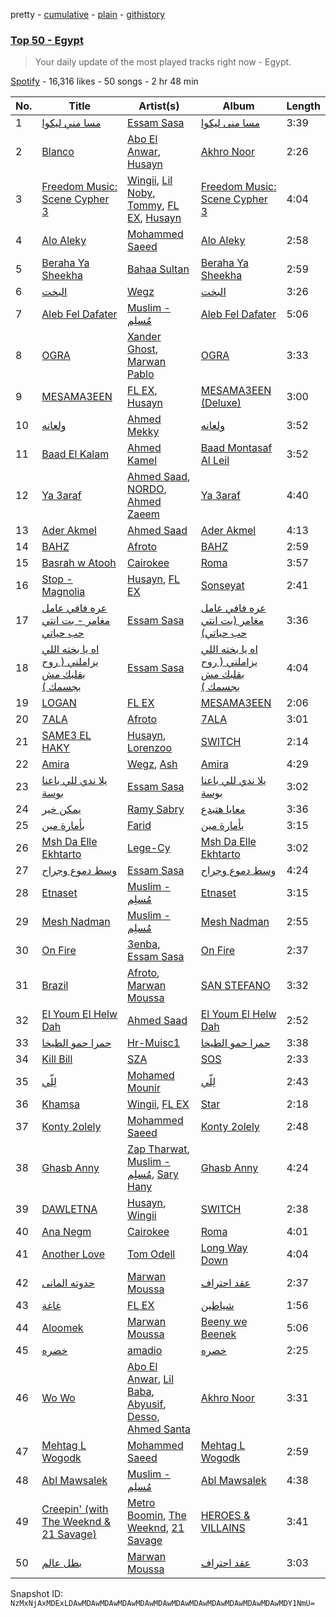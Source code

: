 pretty - [cumulative](/playlists/cumulative/37i9dQZEVXbLn7RQmT5Xv2.md) - [plain](/playlists/plain/37i9dQZEVXbLn7RQmT5Xv2) - [githistory](https://github.githistory.xyz/mackorone/spotify-playlist-archive/blob/main/playlists/plain/37i9dQZEVXbLn7RQmT5Xv2)

### [Top 50 \- Egypt](https://open.spotify.com/playlist/37i9dQZEVXbLn7RQmT5Xv2)

> Your daily update of the most played tracks right now \- Egypt.

[Spotify](https://open.spotify.com/user/spotify) - 16,316 likes - 50 songs - 2 hr 48 min

| No. | Title | Artist(s) | Album | Length |
|---|---|---|---|---|
| 1 | [مسا مني ليكوا](https://open.spotify.com/track/7qnR06N2Ekj9iBOQHiFqdq) | [Essam Sasa](https://open.spotify.com/artist/2KjiHtx0h8tyJXbg8aYRgu) | [مسا منى ليكوا](https://open.spotify.com/album/7xJews3EUUzYDq1Ycez0Kq) | 3:39 |
| 2 | [Blanco](https://open.spotify.com/track/6Uig1yLkQkBZoHGDyZrTzm) | [Abo El Anwar](https://open.spotify.com/artist/2H6XYL9D5Z3ErkxCD0gmD6), [Husayn](https://open.spotify.com/artist/388NKDhzE7FJ40ODmOr7aI) | [Akhro Noor](https://open.spotify.com/album/7gdZgKqTsgJLaY3DwmJaU7) | 2:26 |
| 3 | [Freedom Music: Scene Cypher 3](https://open.spotify.com/track/6J2LvJwmgpauEsaY6h06fW) | [Wingii](https://open.spotify.com/artist/3i5MnWpawRCC9SYhLIHP7W), [Lil Noby](https://open.spotify.com/artist/2kBJzh6V4KIom3bIhvMBHa), [Tommy](https://open.spotify.com/artist/4p5iysfn9zXM5SYAs0DZCZ), [FL EX](https://open.spotify.com/artist/4rACOXTxSYqwgynYKJJpDX), [Husayn](https://open.spotify.com/artist/388NKDhzE7FJ40ODmOr7aI) | [Freedom Music: Scene Cypher 3](https://open.spotify.com/album/74SKmLCMtqC9gR72yc9hM7) | 4:04 |
| 4 | [Alo Aleky](https://open.spotify.com/track/0zzrAsIPYKENTWOwZqYjYp) | [Mohammed Saeed](https://open.spotify.com/artist/1ZpCdBZ3rL0mXxMhzhOBvi) | [Alo Aleky](https://open.spotify.com/album/0PpvOrpEHnxaxmzdrrpm26) | 2:58 |
| 5 | [Beraha Ya Sheekha](https://open.spotify.com/track/1VfR7wqvEB9vQZrpizMRmf) | [Bahaa Sultan](https://open.spotify.com/artist/2KJgliIl1dMyeOMyCcnYv7) | [Beraha Ya Sheekha](https://open.spotify.com/album/20FUHKKDyLbnf8shknBSnk) | 2:59 |
| 6 | [البخت](https://open.spotify.com/track/5kdlxZ5skOYY3VK8RlfEIZ) | [Wegz](https://open.spotify.com/artist/4BKC2HOGEqtYz2Xbgp9N1q) | [البخت](https://open.spotify.com/album/5EvIl5WEwCtuWwQY66s5O5) | 3:26 |
| 7 | [Aleb Fel Dafater](https://open.spotify.com/track/68WRDAU8QecpIyasp2BEby) | [Muslim \- مُسلِم](https://open.spotify.com/artist/2PM82jOCB674w4BL08zFVS) | [Aleb Fel Dafater](https://open.spotify.com/album/6yF1BKku71kjth4L1WEMYV) | 5:06 |
| 8 | [OGRA](https://open.spotify.com/track/5wQbMKn21YLtviGNWFmhpV) | [Xander Ghost](https://open.spotify.com/artist/0YnJWGYVKBAi4eKFyoMpVC), [Marwan Pablo](https://open.spotify.com/artist/56chSp36PsMhpQvUn1kdR3) | [OGRA](https://open.spotify.com/album/6xMAfYQQXEuQNFEosi9Y6x) | 3:33 |
| 9 | [MESAMA3EEN](https://open.spotify.com/track/6gg53gW5wlz0jSQmOcqIfY) | [FL EX](https://open.spotify.com/artist/4rACOXTxSYqwgynYKJJpDX), [Husayn](https://open.spotify.com/artist/388NKDhzE7FJ40ODmOr7aI) | [MESAMA3EEN \(Deluxe\)](https://open.spotify.com/album/0F05Bs9oMtCyuAd22o4xKQ) | 3:00 |
| 10 | [ولعانه](https://open.spotify.com/track/2LXdEuFjon9uNIXbtoic6y) | [Ahmed Mekky](https://open.spotify.com/artist/6Q0JYiqcSa28nT0KOQZtX6) | [ولعانه](https://open.spotify.com/album/31DEP0IgUPrWmnfDpjHrvT) | 3:52 |
| 11 | [Baad El Kalam](https://open.spotify.com/track/0Oz1kaka4qeWhjntOZTRFv) | [Ahmed Kamel](https://open.spotify.com/artist/41g2nSmocqVLuYnmndxefu) | [Baad Montasaf Al Leil](https://open.spotify.com/album/1Ssez3FFutWFtAvENJ3WDH) | 3:52 |
| 12 | [Ya 3araf](https://open.spotify.com/track/6v9noMonS9GMI3Yx9CsSmF) | [Ahmed Saad](https://open.spotify.com/artist/5D2ui1KD49TfyCDb35zf5V), [NORDO](https://open.spotify.com/artist/44qTyRXwTktHVC0X1FGnJn), [Ahmed Zaeem](https://open.spotify.com/artist/36vOw5rJH8SM7GymEeg73T) | [Ya 3araf](https://open.spotify.com/album/39Vo4WKz2TYSBflvVgckfi) | 4:40 |
| 13 | [Ader Akmel](https://open.spotify.com/track/2IhPJapsl9WFLBFNhWZp7q) | [Ahmed Saad](https://open.spotify.com/artist/5D2ui1KD49TfyCDb35zf5V) | [Ader Akmel](https://open.spotify.com/album/393g3wXpkLzwfnewZVZ01n) | 4:13 |
| 14 | [BAHZ](https://open.spotify.com/track/4eEqANCoWtjcegFNqnV3nq) | [Afroto](https://open.spotify.com/artist/7yBuSjd5Z3w7acodk51evR) | [BAHZ](https://open.spotify.com/album/3BMutq6UCajylSgdwyF2CQ) | 2:59 |
| 15 | [Basrah w Atooh](https://open.spotify.com/track/4vIbws1xp082bv0zl8vLaJ) | [Cairokee](https://open.spotify.com/artist/2GVksDv9UpY60i4CvytrZK) | [Roma](https://open.spotify.com/album/6ucy4v9cUETA0yRQx8D34F) | 3:57 |
| 16 | [Stop \- Magnolia](https://open.spotify.com/track/641KAqGlHS7CH0wCrhh0Ir) | [Husayn](https://open.spotify.com/artist/388NKDhzE7FJ40ODmOr7aI), [FL EX](https://open.spotify.com/artist/4rACOXTxSYqwgynYKJJpDX) | [Sonseyat](https://open.spotify.com/album/5tkqvkC0bmgC6qm1L46HpL) | 2:41 |
| 17 | [عره فافي عامل مغامر \- بت انتي حب حياتي](https://open.spotify.com/track/0PTlHYXWyCeayIw3Tpafdl) | [Essam Sasa](https://open.spotify.com/artist/2KjiHtx0h8tyJXbg8aYRgu) | [عره فافي عامل مغامر \(بت انتي حب حياتي\)](https://open.spotify.com/album/2eMdQBMDL8ShHvxyDCQkCk) | 3:36 |
| 18 | [اه يا بخته اللي يزاملني \( روح بقلبك مش بجسمك \)](https://open.spotify.com/track/7ydZcXrYQhW0YRGsH7zgJr) | [Essam Sasa](https://open.spotify.com/artist/2KjiHtx0h8tyJXbg8aYRgu) | [اه يا بخته اللي يزاملني \( روح بقلبك مش بجسمك \)](https://open.spotify.com/album/4uWndJo5yNbF9jQw4MkNGU) | 4:04 |
| 19 | [LOGAN](https://open.spotify.com/track/3TFIDBWstsKUbXBGedJAWO) | [FL EX](https://open.spotify.com/artist/4rACOXTxSYqwgynYKJJpDX) | [MESAMA3EEN](https://open.spotify.com/album/45VlLbu11muNolrvvu3vGo) | 2:06 |
| 20 | [7ALA](https://open.spotify.com/track/00TO3hVgOAgfKrRjrKEZxx) | [Afroto](https://open.spotify.com/artist/7yBuSjd5Z3w7acodk51evR) | [7ALA](https://open.spotify.com/album/70r1uOvZK1dM37OeCqtEsn) | 3:01 |
| 21 | [SAME3 EL HAKY](https://open.spotify.com/track/4TsCqhS1FsmVTXrNzjykbr) | [Husayn](https://open.spotify.com/artist/388NKDhzE7FJ40ODmOr7aI), [Lorenzoo](https://open.spotify.com/artist/2xKNNvun5ikWnywLrU5Gr7) | [SWITCH](https://open.spotify.com/album/2Qoqb8UvELqy3tSb1hsGI3) | 2:14 |
| 22 | [Amira](https://open.spotify.com/track/2BHxg3zP8IdRvvWPVavzqB) | [Wegz](https://open.spotify.com/artist/4BKC2HOGEqtYz2Xbgp9N1q), [Ash](https://open.spotify.com/artist/4nkuNzBcYGlNmAqFWbHLqS) | [Amira](https://open.spotify.com/album/1VVZMKjwVA9hvPZcaCepOS) | 4:29 |
| 23 | [يلا ندي للي باعنا بوسة](https://open.spotify.com/track/6kQSn6wpNfhi6okDREctqv) | [Essam Sasa](https://open.spotify.com/artist/2KjiHtx0h8tyJXbg8aYRgu) | [يلا ندي للي باعنا بوسة](https://open.spotify.com/album/4KfbVuvo0ZUztFoyB3LY0s) | 3:02 |
| 24 | [يمكن خير](https://open.spotify.com/track/4Guq7XrO1FjduwFBsVbr0E) | [Ramy Sabry](https://open.spotify.com/artist/5LtHZB7vU02HtNoOzNcVhc) | [معايا هتبدع](https://open.spotify.com/album/08JBX3tJAbu2ctc7Ui3hXF) | 3:36 |
| 25 | [بأمارة مين](https://open.spotify.com/track/0SbObewB36qKLWcaxMntej) | [Farid](https://open.spotify.com/artist/5OaC42gxOxSYgfmmSxe672) | [بأمارة مين](https://open.spotify.com/album/4yDWyAMP63GXX3SUjjV0Xd) | 3:15 |
| 26 | [Msh Da Elle Ekhtarto](https://open.spotify.com/track/6zh6n6FzAPZxKYr1gWkemc) | [Lege\-Cy](https://open.spotify.com/artist/6FJeuwLBCX8VSTf6hp1Vc9) | [Msh Da Elle Ekhtarto](https://open.spotify.com/album/4kAMmCobqwvID1jNNVJGzG) | 3:02 |
| 27 | [وسط دموع وجراح](https://open.spotify.com/track/3FdV0iO6fskyPeYnrMsKPM) | [Essam Sasa](https://open.spotify.com/artist/2KjiHtx0h8tyJXbg8aYRgu) | [وسط دموع وجراح](https://open.spotify.com/album/5QcbolYaY1VvcTKA2mvu0T) | 4:24 |
| 28 | [Etnaset](https://open.spotify.com/track/5hiQSNo6jQbQ2m2gBZs7bU) | [Muslim \- مُسلِم](https://open.spotify.com/artist/2PM82jOCB674w4BL08zFVS) | [Etnaset](https://open.spotify.com/album/5nE6ovXOMjYZ1UG695iIkU) | 3:15 |
| 29 | [Mesh Nadman](https://open.spotify.com/track/3g4p8OgtpxHpEHzEjnRo6J) | [Muslim \- مُسلِم](https://open.spotify.com/artist/2PM82jOCB674w4BL08zFVS) | [Mesh Nadman](https://open.spotify.com/album/5UzHxBDzrASY4c8xUXBbzy) | 2:55 |
| 30 | [On Fire](https://open.spotify.com/track/4gQ6fFX5GwpUc7TdthnnKw) | [3enba](https://open.spotify.com/artist/4U7K3Xm1CXe5FpBGYUcHUZ), [Essam Sasa](https://open.spotify.com/artist/2KjiHtx0h8tyJXbg8aYRgu) | [On Fire](https://open.spotify.com/album/5slczLOKT1ESCYUN6CNBQc) | 2:37 |
| 31 | [Brazil](https://open.spotify.com/track/6cpTq72SH9QSocMTnGEKg5) | [Afroto](https://open.spotify.com/artist/7yBuSjd5Z3w7acodk51evR), [Marwan Moussa](https://open.spotify.com/artist/2BBnFUgIaLHqoRYPfshoPb) | [SAN STEFANO](https://open.spotify.com/album/0AkGcmpMk9Ctaa8LgigTT1) | 3:32 |
| 32 | [El Youm El Helw Dah](https://open.spotify.com/track/2HbrI0oakRE7qNXoK74zNR) | [Ahmed Saad](https://open.spotify.com/artist/5D2ui1KD49TfyCDb35zf5V) | [El Youm El Helw Dah](https://open.spotify.com/album/2GwwqvLab4YiExMa8zFW1v) | 2:52 |
| 33 | [حمرا حمو الطيخا](https://open.spotify.com/track/0O31XAenULKHHAE5wQjhMs) | [Hr\-Muisc1](https://open.spotify.com/artist/2hmqMeLn6oIt4CJS0Wxr0W) | [حمرا حمو الطيخا](https://open.spotify.com/album/6pzMvIbmXlPYgxHCcni6py) | 3:38 |
| 34 | [Kill Bill](https://open.spotify.com/track/1Qrg8KqiBpW07V7PNxwwwL) | [SZA](https://open.spotify.com/artist/7tYKF4w9nC0nq9CsPZTHyP) | [SOS](https://open.spotify.com/album/1nrVofqDRs7cpWXJ49qTnP) | 2:33 |
| 35 | [لِلّي](https://open.spotify.com/track/0Kb87SCKl8pFyKm0yD9TYf) | [Mohamed Mounir](https://open.spotify.com/artist/6hPNpOLunxxpXVwi696pYl) | [لِلّي](https://open.spotify.com/album/5UHmwqHjPdCFXv1Vucwf9z) | 2:43 |
| 36 | [Khamsa](https://open.spotify.com/track/13CV3gU68sljNILYjjaIBR) | [Wingii](https://open.spotify.com/artist/3i5MnWpawRCC9SYhLIHP7W), [FL EX](https://open.spotify.com/artist/4rACOXTxSYqwgynYKJJpDX) | [Star](https://open.spotify.com/album/7knqeOrwUe1idz6IZoD2hJ) | 2:18 |
| 37 | [Konty 2olely](https://open.spotify.com/track/49odA1EtwSkPefTEeIwqBx) | [Mohammed Saeed](https://open.spotify.com/artist/1ZpCdBZ3rL0mXxMhzhOBvi) | [Konty 2olely](https://open.spotify.com/album/7ko3njN5mraY8cgakYCmbf) | 2:48 |
| 38 | [Ghasb Anny](https://open.spotify.com/track/20MpmTGEcFIfMxxqobnxnl) | [Zap Tharwat](https://open.spotify.com/artist/3yLKIh0kKryfCRygWN5wFv), [Muslim \- مُسلِم](https://open.spotify.com/artist/2PM82jOCB674w4BL08zFVS), [Sary Hany](https://open.spotify.com/artist/1eTh9xZZfmBuobcE0oQFEK) | [Ghasb Anny](https://open.spotify.com/album/0XAMmhfNF6ezT5eEYPYKSy) | 4:24 |
| 39 | [DAWLETNA](https://open.spotify.com/track/1VteZ9xomF21Idym2C8Xbb) | [Husayn](https://open.spotify.com/artist/388NKDhzE7FJ40ODmOr7aI), [Wingii](https://open.spotify.com/artist/3i5MnWpawRCC9SYhLIHP7W) | [SWITCH](https://open.spotify.com/album/2Qoqb8UvELqy3tSb1hsGI3) | 2:38 |
| 40 | [Ana Negm](https://open.spotify.com/track/6CU68VwcV10VfulVQMfj3X) | [Cairokee](https://open.spotify.com/artist/2GVksDv9UpY60i4CvytrZK) | [Roma](https://open.spotify.com/album/6ucy4v9cUETA0yRQx8D34F) | 4:01 |
| 41 | [Another Love](https://open.spotify.com/track/7jtQIBanIiJOMS6RyCx6jZ) | [Tom Odell](https://open.spotify.com/artist/2txHhyCwHjUEpJjWrEyqyX) | [Long Way Down](https://open.spotify.com/album/0KGBW1MQtC2aFPCDUdAkdJ) | 4:04 |
| 42 | [حدوته المانى](https://open.spotify.com/track/1hpjMinSryyJGslYdF0cyy) | [Marwan Moussa](https://open.spotify.com/artist/2BBnFUgIaLHqoRYPfshoPb) | [عقد احتراف](https://open.spotify.com/album/34cUR6XjHpwHswwPq7R9v1) | 2:37 |
| 43 | [غاغة](https://open.spotify.com/track/4dhBcmOsysqol75RKDMooX) | [FL EX](https://open.spotify.com/artist/4rACOXTxSYqwgynYKJJpDX) | [شياطين](https://open.spotify.com/album/0n2l3w9YeFAHKV2PkzmKv3) | 1:56 |
| 44 | [Aloomek](https://open.spotify.com/track/4U7uW9KlqalDKu8ff9OyDm) | [Marwan Moussa](https://open.spotify.com/artist/2BBnFUgIaLHqoRYPfshoPb) | [Beeny we Beenek](https://open.spotify.com/album/198vpQGBG1ZBoLCpxR1Qvn) | 5:06 |
| 45 | [خضره](https://open.spotify.com/track/2pBLZecKjIIHKnAxS6GfLN) | [amadio](https://open.spotify.com/artist/2s7SZA5iFk03lGBl1bGofj) | [خضره](https://open.spotify.com/album/0e1CeloR3wxlWPEZcPGkkJ) | 2:25 |
| 46 | [Wo Wo](https://open.spotify.com/track/4DOXUf71PoUQmF2IeCgJqw) | [Abo El Anwar](https://open.spotify.com/artist/2H6XYL9D5Z3ErkxCD0gmD6), [Lil Baba](https://open.spotify.com/artist/4TBJ8JSsEBYMJnxrtRheLc), [Abyusif](https://open.spotify.com/artist/4o6vIkdmHiEXZOesrJj3KO), [Desso](https://open.spotify.com/artist/28O73xyNVl2RaEQb2IfbJp), [Ahmed Santa](https://open.spotify.com/artist/2jRxGTrLGVw35yRsElgsXj) | [Akhro Noor](https://open.spotify.com/album/7gdZgKqTsgJLaY3DwmJaU7) | 3:31 |
| 47 | [Mehtag L Wogodk](https://open.spotify.com/track/4XIaNcYyKQC3uipgLSKE1e) | [Mohammed Saeed](https://open.spotify.com/artist/1ZpCdBZ3rL0mXxMhzhOBvi) | [Mehtag L Wogodk](https://open.spotify.com/album/7KTZ8xngdzDldsNugnDGqN) | 2:59 |
| 48 | [Abl Mawsalek](https://open.spotify.com/track/6382iMgZk6yyPg3htCkpB5) | [Muslim \- مُسلِم](https://open.spotify.com/artist/2PM82jOCB674w4BL08zFVS) | [Abl Mawsalek](https://open.spotify.com/album/5zJx8EKJIpZSjM1BH3FzYz) | 4:38 |
| 49 | [Creepin' \(with The Weeknd & 21 Savage\)](https://open.spotify.com/track/2dHHgzDwk4BJdRwy9uXhTO) | [Metro Boomin](https://open.spotify.com/artist/0iEtIxbK0KxaSlF7G42ZOp), [The Weeknd](https://open.spotify.com/artist/1Xyo4u8uXC1ZmMpatF05PJ), [21 Savage](https://open.spotify.com/artist/1URnnhqYAYcrqrcwql10ft) | [HEROES & VILLAINS](https://open.spotify.com/album/7txGsnDSqVMoRl6RQ9XyZP) | 3:41 |
| 50 | [بطل عالم](https://open.spotify.com/track/2E2ZmCeuHrHOECN01QhN0A) | [Marwan Moussa](https://open.spotify.com/artist/2BBnFUgIaLHqoRYPfshoPb) | [عقد احتراف](https://open.spotify.com/album/34cUR6XjHpwHswwPq7R9v1) | 3:03 |

Snapshot ID: `NzMxNjAxMDExLDAwMDAwMDAwMDAwMDAwMDAwMDAwMDAwMDAwMDAwMDAwMDAwMDY1NmU=`
